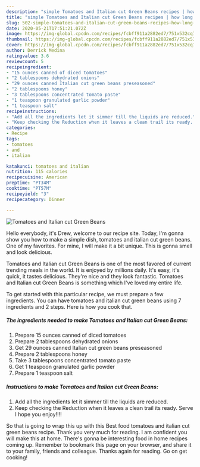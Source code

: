 ```yaml
---
description: "simple Tomatoes and Italian cut Green Beans recipes | how long to bake Tomatoes and Italian cut Green Beans"
title: "simple Tomatoes and Italian cut Green Beans recipes | how long to bake Tomatoes and Italian cut Green Beans"
slug: 502-simple-tomatoes-and-italian-cut-green-beans-recipes-how-long-to-bake-tomatoes-and-italian-cut-green-beans
date: 2020-05-21T17:51:21.072Z
image: https://img-global.cpcdn.com/recipes/fcbff911a2882ed7/751x532cq70/tomatoes-and-italian-cut-green-beans-recipe-main-photo.jpg
thumbnail: https://img-global.cpcdn.com/recipes/fcbff911a2882ed7/751x532cq70/tomatoes-and-italian-cut-green-beans-recipe-main-photo.jpg
cover: https://img-global.cpcdn.com/recipes/fcbff911a2882ed7/751x532cq70/tomatoes-and-italian-cut-green-beans-recipe-main-photo.jpg
author: Derrick Medina
ratingvalue: 3.6
reviewcount: 5
recipeingredient:
- "15 ounces canned of diced tomatoes"
- "2 tablespoons dehydrated onions"
- "29 ounces canned Italian cut green beans preseasoned"
- "2 tablespoons honey"
- "3 tablespoons concentrated tomato paste"
- "1 teaspoon granulated garlic powder"
- "1 teaspoon salt"
recipeinstructions:
- "Add all the ingredients let it simmer till the liquids are reduced."
- "Keep checking the Reduction when it leaves a clean trail its ready. Serve I hope you enjoy!!!!"
categories:
- Recipe
tags:
- tomatoes
- and
- italian

katakunci: tomatoes and italian 
nutrition: 115 calories
recipecuisine: American
preptime: "PT34M"
cooktime: "PT57M"
recipeyield: "3"
recipecategory: Dinner

---
```



![Tomatoes and Italian cut Green Beans](https://img-global.cpcdn.com/recipes/fcbff911a2882ed7/751x532cq70/tomatoes-and-italian-cut-green-beans-recipe-main-photo.jpg)

Hello everybody, it's Drew, welcome to our recipe site. Today, I'm gonna show you how to make a simple dish, tomatoes and italian cut green beans. One of my favorites. For mine, I will make it a bit unique. This is gonna smell and look delicious.

Tomatoes and Italian cut Green Beans is one of the most favored of current trending meals in the world. It is enjoyed by millions daily. It's easy, it's quick, it tastes delicious. They're nice and they look fantastic. Tomatoes and Italian cut Green Beans is something which I've loved my entire life.




To get started with this particular recipe, we must prepare a few ingredients. You can have tomatoes and italian cut green beans using 7 ingredients and 2 steps. Here is how you cook that.

<!--inarticleads1-->

##### The ingredients needed to make Tomatoes and Italian cut Green Beans:

1. Prepare 15 ounces canned of diced tomatoes
1. Prepare 2 tablespoons dehydrated onions
1. Get 29 ounces canned Italian cut green beans preseasoned
1. Prepare 2 tablespoons honey
1. Take 3 tablespoons concentrated tomato paste
1. Get 1 teaspoon granulated garlic powder
1. Prepare 1 teaspoon salt




<!--inarticleads2-->

##### Instructions to make Tomatoes and Italian cut Green Beans:

1. Add all the ingredients let it simmer till the liquids are reduced.
1. Keep checking the Reduction when it leaves a clean trail its ready. Serve I hope you enjoy!!!!




So that is going to wrap this up with this Best food tomatoes and italian cut green beans recipe. Thank you very much for reading. I am confident you will make this at home. There's gonna be interesting food in home recipes coming up. Remember to bookmark this page on your browser, and share it to your family, friends and colleague. Thanks again for reading. Go on get cooking!
